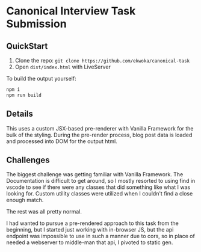 # Canonical Interview Task Submission

## QuickStart

1. Clone the repo: `git clone https://github.com/ekwoka/canonical-task`
2. Open `dist/index.html` with LiveServer

To build the output yourself:

```bash
npm i
npm run build
```

## Details

This uses a custom JSX-based pre-renderer with Vanilla Framework for the bulk of the styling. During the pre-render process, blog post data is loaded and processed into DOM for the output html.

## Challenges

The biggest challenge was getting familiar with Vanilla Framework. The Documentation is difficult to get around, so I mostly resorted to using find in vscode to see if there were any classes that did something like what I was looking for. Custom utility classes were utilized when I couldn't find a close enough match.

The rest was all pretty normal.

I had wanted to pursue a pre-rendered approach to this task from the beginning, but I started just working with in-browser JS, but the api endpoint was impossible to use in such a manner due to cors, so in place of needed a webserver to middle-man that api, I pivoted to static gen.
